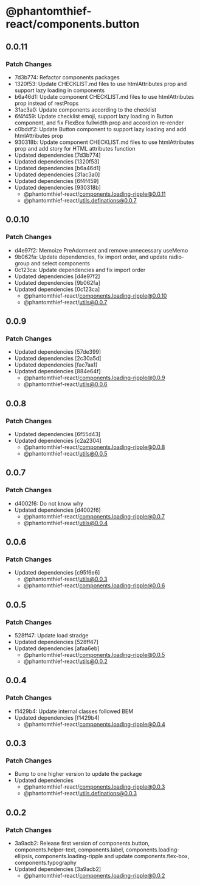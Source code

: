 # @phantomthief-react/components.button

## 0.0.11

### Patch Changes

- 7d3b774: Refactor components packages
- 1320f53: Update CHECKLIST.md files to use htmlAttributes prop and support lazy loading in components
- b6a46d1: Update component CHECKLIST.md files to use htmlAttributes prop instead of restProps
- 31ac3a0: Update components according to the checklist
- 6f4f459: Update checklist emoji, support lazy loading in Button component, and fix FlexBox fullwidth prop and accordion re-render
- c0bddf2: Update Button component to support lazy loading and add htmlAttributes prop
- 930318b: Update component CHECKLIST.md files to use htmlAttributes prop and add story for HTML attributes function
- Updated dependencies [7d3b774]
- Updated dependencies [1320f53]
- Updated dependencies [b6a46d1]
- Updated dependencies [31ac3a0]
- Updated dependencies [6f4f459]
- Updated dependencies [930318b]
  - @phantomthief-react/components.loading-ripple@0.0.11
  - @phantomthief-react/utils.definations@0.0.7

## 0.0.10

### Patch Changes

- d4e97f2: Memoize PreAdorment and remove unnecessary useMemo
- 9b062fa: Update dependencies, fix import order, and update radio-group and select components
- 0c123ca: Update dependencies and fix import order
- Updated dependencies [d4e97f2]
- Updated dependencies [9b062fa]
- Updated dependencies [0c123ca]
  - @phantomthief-react/components.loading-ripple@0.0.10
  - @phantomthief-react/utils@0.0.7

## 0.0.9

### Patch Changes

- Updated dependencies [57de399]
- Updated dependencies [2c30a5d]
- Updated dependencies [fac7aa1]
- Updated dependencies [884e64f]
  - @phantomthief-react/components.loading-ripple@0.0.9
  - @phantomthief-react/utils@0.0.6

## 0.0.8

### Patch Changes

- Updated dependencies [6f55d43]
- Updated dependencies [c2a2304]
  - @phantomthief-react/components.loading-ripple@0.0.8
  - @phantomthief-react/utils@0.0.5

## 0.0.7

### Patch Changes

- d4002f6: Do not know why
- Updated dependencies [d4002f6]
  - @phantomthief-react/components.loading-ripple@0.0.7
  - @phantomthief-react/utils@0.0.4

## 0.0.6

### Patch Changes

- Updated dependencies [c95f6e6]
  - @phantomthief-react/utils@0.0.3
  - @phantomthief-react/components.loading-ripple@0.0.6

## 0.0.5

### Patch Changes

- 528ff47: Update load stradge
- Updated dependencies [528ff47]
- Updated dependencies [afaa6eb]
  - @phantomthief-react/components.loading-ripple@0.0.5
  - @phantomthief-react/utils@0.0.2

## 0.0.4

### Patch Changes

- f1429b4: Update internal classes followed BEM
- Updated dependencies [f1429b4]
  - @phantomthief-react/components.loading-ripple@0.0.4

## 0.0.3

### Patch Changes

- Bump to one higher version to update the package
- Updated dependencies
  - @phantomthief-react/components.loading-ripple@0.0.3
  - @phantomthief-react/utils.definations@0.0.3

## 0.0.2

### Patch Changes

- 3a9acb2: Release first version of components.button, components.helper-text, components.label, components.loading-ellipsis, components.loading-ripple and update components.flex-box, components.typography
- Updated dependencies [3a9acb2]
  - @phantomthief-react/components.loading-ripple@0.0.2
